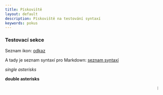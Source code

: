 ```yaml
---
title: Pískoviště
layout: default
description: Pískoviště na testování syntaxí
keywords: pokus
---
```


### Testovací sekce

Seznam ikon: <a href="http://fortawesome.github.io/Font-Awesome/icons/">odkaz</a>

A tady je seznam syntaxí pro Markdown: [seznam syntaxí](http://example.com/ "klikni") 

*single asterisks*

**double asterisks**

<marquee scrollamount=3>PIRÁTI</marquee>
